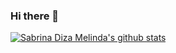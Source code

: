### Hi there 👋
<!-- Add statistics using anuraghazra/github-readme-stats package -->
[![Sabrina Diza Melinda's github stats](https://github-readme-stats.vercel.app/api?username=sabrinadizam21)](https://github.com/anuraghazra/github-readme-stats)

<!--
**sabrinadizam21/sabrinadizam21** is a ✨ _special_ ✨ repository because its `README.md` (this file) appears on your GitHub profile.
Here are some ideas to get you started:

- 🔭 I’m currently working on ...
- 🌱 I’m currently learning ...
- 👯 I’m looking to collaborate on ...
- 🤔 I’m looking for help with ...
- 💬 Ask me about ...
- 📫 How to reach me: ...
- 😄 Pronouns: ...
- ⚡ Fun fact: ...
-->
